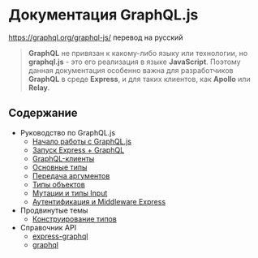 # Документация GraphQL.js
https://graphql.org/graphql-js/ перевод на русский

> **GraphQL** не привязан к какому-либо языку или технологии, но **graphql.js** - это его реализация в языке **JavaScript**. Поэтому данная документация особенно важна для 
> разработчиков **GraphQL** в среде **Express**, и для таких клиентов, как **Apollo** или **Relay**.

## Содержание

* Руководство по GraphQL.js
  * [Начало работы с GraphQL.js](getting-started-with-graphql-js.md)
  * [Запуск Express + GraphQL](running-express-server.md)
  * [GraphQL-клиенты](graphql-clients.md)
  * [Основные типы](basic-types.md)
  * [Передача аргументов](passing-arguments.md)
  * [Типы объектов](object-types.md)
  * [Мутации и типы Input](mutations-and-input-types.md)
  * [Аутентификация и Middleware Express](authentication-and-express-middleware.md)
* Продвинутые темы
  * [Конструирование типов](constructing-types.md)
* Справочник API
  * [express-graphql](express-graphql.md)
  * [graphql](graphql.md)




